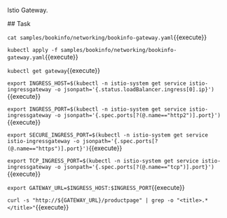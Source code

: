 Istio Gateway.

## Task

`cat samples/bookinfo/networking/bookinfo-gateway.yaml`{{execute}}

`kubectl apply -f samples/bookinfo/networking/bookinfo-gateway.yaml`{{execute}}

`kubectl get gateway`{{execute}}

`export INGRESS_HOST=$(kubectl -n istio-system get service istio-ingressgateway -o jsonpath='{.status.loadBalancer.ingress[0].ip}')`{{execute}}

`export INGRESS_PORT=$(kubectl -n istio-system get service istio-ingressgateway -o jsonpath='{.spec.ports[?(@.name=="http2")].port}')`{{execute}}

`export SECURE_INGRESS_PORT=$(kubectl -n istio-system get service istio-ingressgateway -o jsonpath='{.spec.ports[?(@.name=="https")].port}')`{{execute}}

`export TCP_INGRESS_PORT=$(kubectl -n istio-system get service istio-ingressgateway -o jsonpath='{.spec.ports[?(@.name=="tcp")].port}')`{{execute}}

`export GATEWAY_URL=$INGRESS_HOST:$INGRESS_PORT`{{execute}}

`curl -s "http://${GATEWAY_URL}/productpage" | grep -o "<title>.*</title>"`{{execute}}
